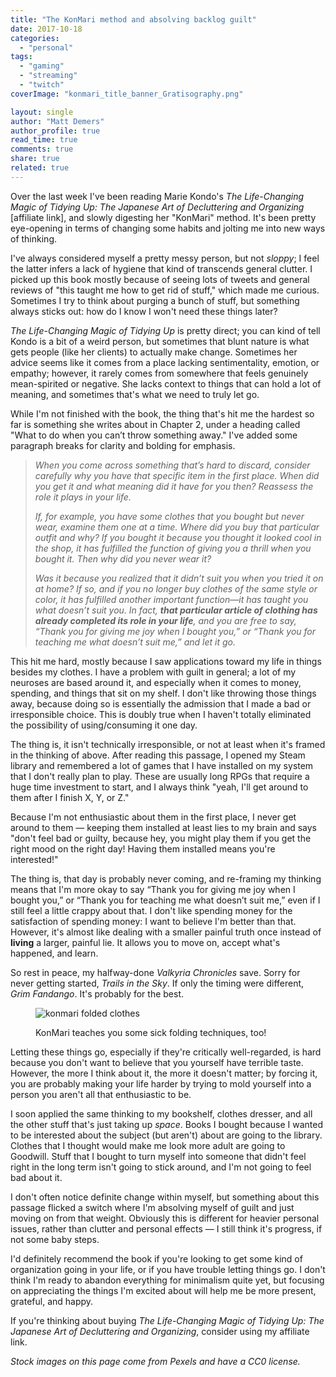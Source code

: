 ```yaml
---
title: "The KonMari method and absolving backlog guilt"
date: 2017-10-18
categories: 
  - "personal"
tags: 
  - "gaming"
  - "streaming"
  - "twitch"
coverImage: "konmari_title_banner_Gratisography.png"

layout: single
author: "Matt Demers"
author_profile: true
read_time: true
comments: true
share: true
related: true
---
```


Over the last week I've been reading Marie Kondo's _The Life-Changing Magic of Tidying Up: The Japanese Art of Decluttering and Organizing_ \[affiliate link\], and slowly digesting her "KonMari" method. It's been pretty eye-opening in terms of changing some habits and jolting me into new ways of thinking.

I've always considered myself a pretty messy person, but not _sloppy_; I feel the latter infers a lack of hygiene that kind of transcends general clutter. I picked up this book mostly because of seeing lots of tweets and general reviews of "this taught me how to get rid of stuff," which made me curious. Sometimes I try to think about purging a bunch of stuff, but something always sticks out: how do I know I won't need these things later?

_The Life-Changing Magic of Tidying Up_ is pretty direct; you can kind of tell Kondo is a bit of a weird person, but sometimes that blunt nature is what gets people (like her clients) to actually make change. Sometimes her advice seems like it comes from a place lacking sentimentality, emotion, or empathy; however, it rarely comes from somewhere that feels genuinely mean-spirited or negative. She lacks context to things that can hold a lot of meaning, and sometimes that's what we need to truly let go.

While I'm not finished with the book, the thing that's hit me the hardest so far is something she writes about in Chapter 2, under a heading called "What to do when you can’t throw something away." I've added some paragraph breaks for clarity and bolding for emphasis.

> _When you come across something that’s hard to discard, consider carefully why you have that specific item in the first place. When did you get it and what meaning did it have for you then? Reassess the role it plays in your life._
> 
> _If, for example, you have some clothes that you bought but never wear, examine them one at a time. Where did you buy that particular outfit and why? If you bought it because you thought it looked cool in the shop, it has fulfilled the function of giving you a thrill when you bought it. Then why did you never wear it?_
> 
> _Was it because you realized that it didn’t suit you when you tried it on at home? If so, and if you no longer buy clothes of the same style or color, it has fulfilled another important function—it has taught you what doesn’t suit you. In fact, **that particular article of clothing has already completed its role in your life**, and you are free to say, “Thank you for giving me joy when I bought you,” or “Thank you for teaching me what doesn’t suit me,” and let it go._

This hit me hard, mostly because I saw applications toward my life in things besides my clothes. I have a problem with guilt in general; a lot of my neuroses are based around it, and especially when it comes to money, spending, and things that sit on my shelf. I don't like throwing those things away, because doing so is essentially the admission that I made a bad or irresponsible choice. This is doubly true when I haven't totally eliminated the possibility of using/consuming it one day.

The thing is, it isn't technically irresponsible, or not at least when it's framed in the thinking of above. After reading this passage, I opened my Steam library and remembered a lot of games that I have installed on my system that I don't really plan to play. These are usually long RPGs that require a huge time investment to start, and I always think "yeah, I'll get around to them after I finish X, Y, or Z."

Because I'm not enthusiastic about them in the first place, I never get around to them — keeping them installed at least lies to my brain and says "don't feel bad or guilty, because hey, you might play them if you get the right mood on the right day! Having them installed means you're interested!"

The thing is, that day is probably never coming, and re-framing my thinking means that I'm more okay to say “Thank you for giving me joy when I bought you,” or “Thank you for teaching me what doesn’t suit me,” even if I still feel a little crappy about that. I don't like spending money for the satisfaction of spending money: I want to believe I'm better than that. However, it's almost like dealing with a smaller painful truth once instead of **living** a larger, painful lie. It allows you to move on, accept what's happened, and learn.

So rest in peace, my halfway-done _Valkyria Chronicles_ save. Sorry for never getting started, _Trails in the Sky_. If only the timing were different, _Grim Fandango_. It's probably for the best.

<figure>

![konmari folded clothes](images/konmari_banner_folding.png)

<figcaption>

KonMari teaches you some sick folding techniques, too!

</figcaption>

</figure>

Letting these things go, especially if they're critically well-regarded, is hard because you don't want to believe that you yourself have terrible taste. However, the more I think about it, the more it doesn't matter; by forcing it, you are probably making your life harder by trying to mold yourself into a person you aren't all that enthusiastic to be.

I soon applied the same thinking to my bookshelf, clothes dresser, and all the other stuff that's just taking up _space_. Books I bought because I wanted to be interested about the subject (but aren't) about are going to the library. Clothes that I thought would make me look more adult are going to Goodwill. Stuff that I bought to turn myself into someone that didn't feel right in the long term isn't going to stick around, and I'm not going to feel bad about it.

I don't often notice definite change within myself, but something about this passage flicked a switch where I'm absolving myself of guilt and just moving on from that weight. Obviously this is different for heavier personal issues, rather than clutter and personal effects — I still think it's progress, if not some baby steps.

I'd definitely recommend the book if you're looking to get some kind of organization going in your life, or if you have trouble letting things go. I don't think I'm ready to abandon everything for minimalism quite yet, but focusing on appreciating the things I'm excited about will help me be more present, grateful, and happy.

If you're thinking about buying _The Life-Changing Magic of Tidying Up: The Japanese Art of Decluttering and Organizing_, consider using my affiliate link.

_Stock images on this page come from Pexels and have a CC0 license._
